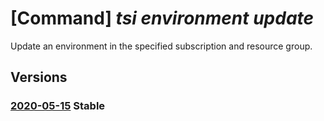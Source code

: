 # [Command] _tsi environment update_

Update an environment in the specified subscription and resource group.

## Versions

### [2020-05-15](/Resources/mgmt-plane/L3N1YnNjcmlwdGlvbnMve30vcmVzb3VyY2Vncm91cHMve30vcHJvdmlkZXJzL21pY3Jvc29mdC50aW1lc2VyaWVzaW5zaWdodHMvZW52aXJvbm1lbnRzL3t9/2020-05-15.xml) **Stable**

<!-- mgmt-plane /subscriptions/{}/resourcegroups/{}/providers/microsoft.timeseriesinsights/environments/{} 2020-05-15 -->
